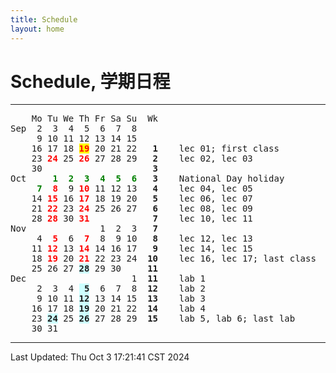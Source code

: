 ```yaml
---
title: Schedule
layout: home
---
```

# Schedule, 学期日程

---

<pre>    Mo Tu We Th Fr Sa Su  Wk
Sep  2  3  4  5  6  7  8    
     9 10 11 12 13 14 15    
    16 17 18 <span style="color: red; background: yellow;"><b>19</b></span> 20 21 22  <b> 1</b>    lec 01; first class
    23 <span style="color: red;"><b>24</b></span> 25 <span style="color: red;"><b>26</b></span> 27 28 29  <b> 2</b>    lec 02, lec 03
    30                    <b> 3</b>
Oct     <span style="color: green;"><b>1  2  3  4  5  6</b></span>  <b> 3</b>    National Day holiday
    <span style="color: green;"><b> 7</b></span> <span style="color: red;"><b> 8</b></span>  9 <span style="color: red;"><b>10</b></span> 11 12 13  <b> 4</b>    lec 04, lec 05
    14 <span style="color: red;"><b>15</b></span> 16 <span style="color: red;"><b>17</b></span> 18 19 20  <b> 5</b>    lec 06, lec 07
    21 <span style="color: red;"><b>22</b></span> 23 <span style="color: red;"><b>24</b></span> 25 26 27  <b> 6</b>    lec 08, lec 09
    28 <span style="color: red;"><b>28</b></span> 30 <span style="color: red;"><b>31</b></span>           <b> 7</b>    lec 10, lec 11
Nov              1  2  3  <b> 7</b>    
     4 <span style="color: red;"><b> 5</b></span>  6 <span style="color: red;"><b> 7</b></span>  8  9 10  <b> 8</b>    lec 12, lec 13
    11 <span style="color: red;"><b>12</b></span> 13 <span style="color: red;"><b>14</b></span> 14 16 17  <b> 9</b>    lec 14, lec 15
    18 <span style="color: red;"><b>19</b></span> 20 <span style="color: red;"><b>21</b></span> 22 23 24  <b>10</b>    lec 16, lec 17; last class
    25 26 27 <span style="background: #CCFFFF;"><b>28</b></span> 29 30     <b>11</b>    
Dec                    1  <b>11</b>    lab 1
     2  3  4 <span style="background: #CCFFFF;"><b> 5</b></span>  6  7  8  <b>12</b>    lab 2
     9 10 11 <span style="background: #CCFFFF;"><b>12</b></span> 13 14 15  <b>13</b>    lab 3
    16 17 18 <span style="background: #CCFFFF;"><b>19</b></span> 20 21 22  <b>14</b>    lab 4
    23 <span style="background: #CCFFFF;"><b>24</b></span> 25 <span style="background: #CCFFFF;"><b>26</b></span> 27 28 29  <b>15</b>    lab 5, lab 6; last lab
    30 31
</pre>

---

Last Updated: Thu Oct  3 17:21:41 CST 2024